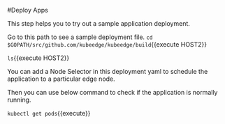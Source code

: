 #Deploy Apps

This step helps you to try out a sample application deployment.

Go to this path to see a sample deployment file.
`cd $GOPATH/src/github.com/kubeedge/kubeedge/build`{{execute HOST2}}

`ls`{{execute HOST2}}

You can add a Node Selector in this deployment yaml to schedule the application to a particular edge node.

Then you can use below command to check if the application is normally running.

`kubectl get pods`{{execute}}
